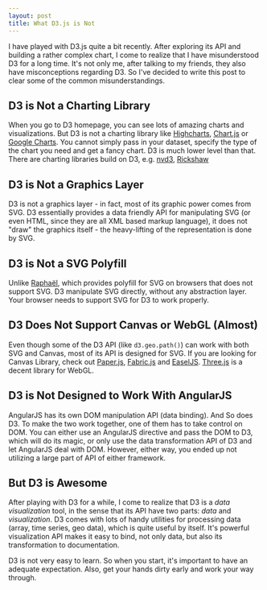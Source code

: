 ```yaml
---
layout: post
title: What D3.js is Not
---
```


I have played with D3.js quite a bit recently. After exploring its API and building a rather complex chart, I come to realize that I have misunderstood D3 for a long time. It's not only me, after talking to my friends, they also have misconceptions regarding D3. So I've decided to write this post to clear some of the common misunderstandings.

## D3 is Not a Charting Library

When you go to D3 homepage, you can see lots of amazing charts and visualizations. But D3 is not a charting library like [Highcharts](http://www.highcharts.com/), [Chart.js](http://www.chartjs.org/) or [Google Charts](https://developers.google.com/chart/). You cannot simply pass in your dataset, specify the type of the chart you need and get a fancy chart. D3 is much lower level than that. There are charting libraries build on D3, e.g. [nvd3](http://nvd3.org/), [Rickshaw](http://code.shutterstock.com/rickshaw/)

## D3 is Not a Graphics Layer

D3 is not a graphics layer - in fact, most of its graphic power comes from SVG. D3 essentially provides a data friendly API for manipulating SVG (or even HTML, since they are all XML based markup language), it does not "draw" the graphics itself - the heavy-lifting of the representation is done by SVG.

## D3 is Not a SVG Polyfill

Unlike [Raphaël](http://raphaeljs.com/), which provides polyfill for SVG on browsers that does not support SVG. D3 manipulate SVG directly, without any abstraction layer. Your browser needs to support SVG for D3 to work properly.

## D3 Does Not Support Canvas or WebGL (Almost)

Even though some of the D3 API (like `d3.geo.path()`) can work with both SVG and Canvas, most of its API is designed for SVG. If you are looking for Canvas Library, check out [Paper.js](http://paperjs.org/), [Fabric.js](http://fabricjs.com/) and [EaselJS](http://www.createjs.com/#!/EaselJS). [Three.js](http://threejs.org/docs/) is a decent library for WebGL.

## D3 is Not Designed to Work With AngularJS

AngularJS has its own DOM manipulation API (data binding). And So does D3. To make the two work together, one of them has to take control on DOM. You can either use an AngularJS directive and pass the DOM to D3, which will do its magic, or only use the data transformation API of D3 and let AngularJS deal with DOM. However, either way, you ended up not utilizing a large part of API of either framework.

## But D3 is Awesome

After playing with D3 for a while, I come to realize that D3 is a *data visualization* tool, in the sense that its API have two parts: *data* and *visualization*. D3 comes with lots of handy utilities for processing data (array, time series, geo data), which is quite useful by itself. It's powerful visualization API makes it easy to bind, not only data, but also its transformation to documentation.

D3 is not very easy to learn. So when you start, it's important to have an adequate expectation. Also, get your hands dirty early and work your way through.